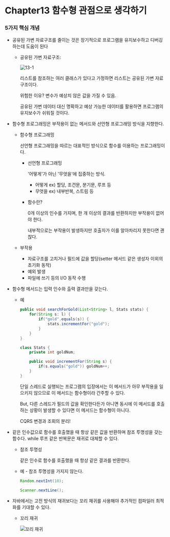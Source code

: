 # Chapter13 함수형 관점으로 생각하기

### 5가지 핵심 개념

- 공유된 가변 자료구조를 줄이는 것은 장기적으로 프로그램을 유지보수하고 디버깅하는데 도움이 된다
    - 공유된 가변 자료구조:

       ![13-1](https://user-images.githubusercontent.com/64471645/113513106-f2761e80-95a2-11eb-902d-d80c04174ba6.JPG)

        리스트를 참조하는 여러 클래스가 있다고 가정하면 리스트는 공유된 가변 자료구조이다.

        위험한 이유? 변수가 예상치 않은 값을 가질 수 있음.

        공유된 가변 데이터 대신 명확하고 예상 가능한 데이터를 활용하면 프로그램의 유지보수가 쉬워질 것이다.

- 함수형 프로그래밍은 부작용이 없는 메서드와 선언형 프로그래밍 방식을 지향한다.
    - 함수형 프로그래밍

        선언형 프로그래밍을 따르는 대표적인 방식으로 함수를 이용하는 프로그래밍이다.

        - 선언형 프로그래밍

            '어떻게'가 아닌 '무엇을'에 집중하는 방식. 

            - 어떻게 ex) 할당, 조건문, 분기문, 루프 등
            - 무엇을 ex) 내부반복, 스트림 등
        - 함수란?

            0개 이상의 인수를 가지며, 한 개 이상의 결과를 반환하지만 부작용이 없어야 한다.

            내부적으로는 부작용이 발생하지만 호출자가 이를 알아차리지 못한다면 괜찮다. 

    - 부작용
        - 자료구조를 고치거나 필드에 값을 할당(setter 메서드 같은 생성자 이외의 초기화 동작)
        - 예외 발생
        - 파일에 쓰기 등의 I/O 동작 수행
- 함수형 메서드는 입력 인수와 출력 결과만을 갖는다.
    - 예

        ```java
        public void searchForGold(List<String> l, Stats stats) {
        	for(String s: l) {
        		if("gold".equals(s)) {
        			stats.incrementFor("gold");
        		}
        	}
        }
        ```

        ```java
        class Stats {
        	private int goldNum;

        	public void incrementFor(String s) {
        		if(s.equals("gold")) goldNum++;
        	}	
        }
        ```

        단일 스레드로 실행되는 프로그램의 입장에서는 이 메서드가 아무 부작용을 일으키지 않으므로 이 메서드는 함수형이라 간주할 수 있다. 

        But, 다른 스레드가 필드의 값을 확인한다든가 아니면 동시에 이 메서드를 호출하는 상황이 발생할 수 있다면 이 메서드는 함수형이 아니다.

        CQRS 변경과 조회의 분리!

- 같은 인수값으로 함수를 호출했을 때 항상 같은 값을 반환하며 참조 투명성을 갖는 함수다. while 루프 같은 반복문은 재귀로 대체할 수 있다.
    - 참조 투명성

        같은 인수로 함수를 호출했을 때 항상 같은 결과를 반환한다.

    - 예 - 참조 투명성을 가지지 않는다.

        ```java
        Random.nextInt(10);

        Scanner.nextLine();
        ```

- 자바에서는 고전 방식의 재귀보다는 꼬리 재귀를 사용해야 추가적인 컴파일러 최적화를 기대할 수 있다.
    - 꼬리 재귀

       ![꼬리 재귀](https://user-images.githubusercontent.com/64471645/113513128-09b50c00-95a3-11eb-95da-6752face1eaa.JPG)
